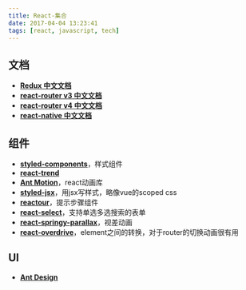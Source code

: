 ```yaml
---
title: React-集合
date: 2017-04-04 13:23:41
tags: [react, javascript, tech]
---
```


## 文档
* **[Redux 中文文档](http://cn.redux.js.org/)**
* **[react-router v3 中文文档](http://react-guide.github.io/react-router-cn/)**
* **[react-router v4 中文文档](https://reacttraining.cn/web/guides/quick-start)**
* **[react-native 中文文档](http://reactnative.cn/)**

## 组件
* **[styled-components](https://github.com/styled-components/styled-components)**，样式组件
* **[react-trend](https://github.com/unsplash/react-trend)**
* **[Ant Motion](https://motion.ant.design/)**，react动画库
* **[styled-jsx](https://github.com/zeit/styled-jsx)**，用jsx写样式，略像vue的scoped css
* **[reactour](https://elrumordelaluz.github.io/reactour/)**，提示步骤组件
* **[react-select](http://jedwatson.github.io/react-select/)**，支持单选多选搜索的表单
* **[react-springy-parallax](http://react-springy-parallax.surge.sh/)**，视差动画
* **[react-overdrive](https://react-overdrive.now.sh/)**，element之间的转换，对于router的切换动画很有用

## UI
* **[Ant Design](https://ant.design/docs/react/introduce-cn)**
